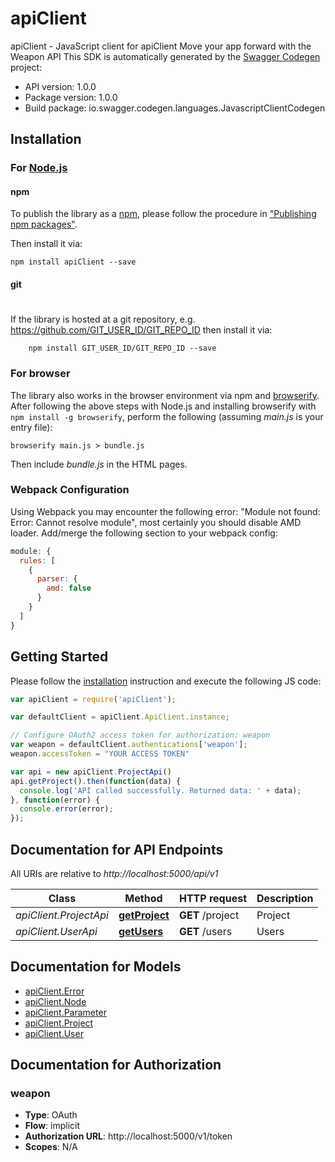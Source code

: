 # apiClient

apiClient - JavaScript client for apiClient
Move your app forward with the Weapon API
This SDK is automatically generated by the [Swagger Codegen](https://github.com/swagger-api/swagger-codegen) project:

- API version: 1.0.0
- Package version: 1.0.0
- Build package: io.swagger.codegen.languages.JavascriptClientCodegen

## Installation

### For [Node.js](https://nodejs.org/)

#### npm

To publish the library as a [npm](https://www.npmjs.com/),
please follow the procedure in ["Publishing npm packages"](https://docs.npmjs.com/getting-started/publishing-npm-packages).

Then install it via:

```shell
npm install apiClient --save
```

#### git
#
If the library is hosted at a git repository, e.g.
https://github.com/GIT_USER_ID/GIT_REPO_ID
then install it via:

```shell
    npm install GIT_USER_ID/GIT_REPO_ID --save
```

### For browser

The library also works in the browser environment via npm and [browserify](http://browserify.org/). After following
the above steps with Node.js and installing browserify with `npm install -g browserify`,
perform the following (assuming *main.js* is your entry file):

```shell
browserify main.js > bundle.js
```

Then include *bundle.js* in the HTML pages.

### Webpack Configuration

Using Webpack you may encounter the following error: "Module not found: Error:
Cannot resolve module", most certainly you should disable AMD loader. Add/merge
the following section to your webpack config:

```javascript
module: {
  rules: [
    {
      parser: {
        amd: false
      }
    }
  ]
}
```

## Getting Started

Please follow the [installation](#installation) instruction and execute the following JS code:

```javascript
var apiClient = require('apiClient');

var defaultClient = apiClient.ApiClient.instance;

// Configure OAuth2 access token for authorization: weapon
var weapon = defaultClient.authentications['weapon'];
weapon.accessToken = "YOUR ACCESS TOKEN"

var api = new apiClient.ProjectApi()
api.getProject().then(function(data) {
  console.log('API called successfully. Returned data: ' + data);
}, function(error) {
  console.error(error);
});


```

## Documentation for API Endpoints

All URIs are relative to *http://localhost:5000/api/v1*

Class | Method | HTTP request | Description
------------ | ------------- | ------------- | -------------
*apiClient.ProjectApi* | [**getProject**](docs/ProjectApi.md#getProject) | **GET** /project | Project
*apiClient.UserApi* | [**getUsers**](docs/UserApi.md#getUsers) | **GET** /users | Users


## Documentation for Models

 - [apiClient.Error](docs/Error.md)
 - [apiClient.Node](docs/Node.md)
 - [apiClient.Parameter](docs/Parameter.md)
 - [apiClient.Project](docs/Project.md)
 - [apiClient.User](docs/User.md)


## Documentation for Authorization


### weapon

- **Type**: OAuth
- **Flow**: implicit
- **Authorization URL**: http://localhost:5000/v1/token
- **Scopes**: N/A

